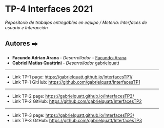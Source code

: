 # TP-4 Interfaces 2021

_Repositorio de trabajos entregables en equipo / Meteria: Interfaces de usuario e Interacción_

## Autores ✒️

- **Facundo Adrian Arana** - _Desarrollador_ - [Facundo-Arana](https://github.com/Facundo-Arana)
- **Gabriel Matias Quattrini** - _Desarrollador_ [gabrielquatt](https://github.com/gabrielquatt)
------------------------------------------------------------------------------------------------
- Link TP-1 page: https://gabrielquatt.github.io/InterfacesTP1/
- Link TP-1 GitHub: https://github.com/gabrielquatt/InterfacesTP1
------------------------------------------------------------------------------------------------
- Link TP-2 page: https://gabrielquatt.github.io/InterfacesTP2/
- Link TP-2 GitHub: https://github.com/gabrielquatt/InterfacesTP2
------------------------------------------------------------------------------------------------
- Link TP-3 page: https://gabrielquatt.github.io/InterfacesTP3/
- Link TP-3 GitHub: https://github.com/gabrielquatt/InterfacesTP3
